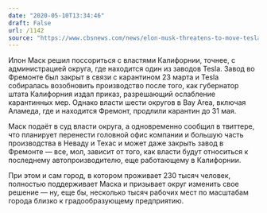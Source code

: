```yaml
---
date: "2020-05-10T13:34:46"
draft: False
url: /1142
source: "https://www.cbsnews.com/news/elon-musk-threatens-to-move-tesla-production-out-of-california-over-stay-at-home-order/"
---
```


Илон Маск решил поссориться с властями Калифорнии, точнее, с администрацией округа, где находится один из заводов Tesla. Завод во Фремонте был закрыт в связи с карантином 23 марта и Tesla собиралась возобновить производство после того, как губернатор штата Калифорния издал приказ, разрешающий ослабление карантинных мер. Однако власти шести округов в Bay Area, включая Аламеда, где и находится Фремонт, продлили карантин до 31 мая.

Маск подаёт в суд власти округа, а одновременно сообщил в твиттере, что планирует перенести головной офис компании и большую часть производства в Неваду и Техас и может даже закрыть завод в Фремонте — все, мол, зависит от того, как власти будут относиться к последнему автопроизводителю, еще работающему в Калифорнии.

При этом и сам город, в котором проживает 230 тысяч человек, полностью поддерживает Маска и призывает округ изменить свое решение — ну, еще бы, несколько тысяч рабочих мест по масштабам города близко к градообразующему предприятию.
